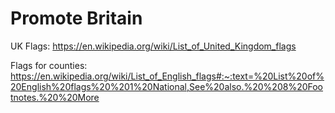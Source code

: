 # Promote Britain

UK Flags: https://en.wikipedia.org/wiki/List_of_United_Kingdom_flags

Flags for counties:
https://en.wikipedia.org/wiki/List_of_English_flags#:~:text=%20List%20of%20English%20flags%20%201%20National,See%20also.%20%208%20Footnotes.%20%20More
